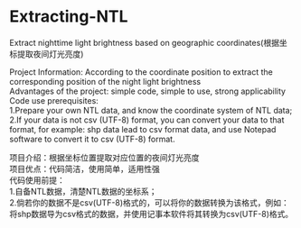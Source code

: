 # Extracting-NTL  
Extract nighttime light brightness based on geographic coordinates(根据坐标提取夜间灯光亮度)
  
Project Information: According to the coordinate position to extract the corresponding position of the night light brightness  
Advantages of the project: simple code, simple to use, strong applicability  
Code use prerequisites:  
1.Prepare your own NTL data, and know the coordinate system of NTL data;  
2.If your data is not csv (UTF-8) format, you can convert your data to that format, for example: shp data lead to csv format data, and use Notepad software to convert it to csv (UTF-8) format.  
  
  
项目介绍：根据坐标位置提取对应位置的夜间灯光亮度  
项目优点：代码简洁，使用简单，适用性强  
代码使用前提：  
1.自备NTL数据，清楚NTL数据的坐标系；  
2.倘若你的数据不是csv(UTF-8)格式的，可以将你的数据转换为该格式，例如：将shp数据导为csv格式的数据，并使用记事本软件将其转换为csv(UTF-8)格式。  
